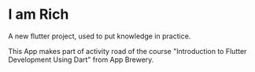 # I am Rich

A new flutter project, used to put knowledge in practice.

This App makes part of activity road of the course "Introduction to Flutter Development Using Dart" from App Brewery. 
